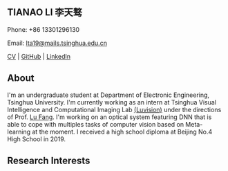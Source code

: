 ## TIANAO LI 李天骜

Phone: +86 13301296130

Email: lta19@mails.tsinghua.edu.cn

[CV]() | [GitHub](https://github.com/Lukeli0425/) | [LinkedIn](https://www.linkedin.com/in/tianao-li-596997227/)

## About

I'm an undergraduate student at Department of Electronic Engineering, Tsinghua University. I'm currently working as an intern at Tsinghua Visual Intelligence and Computational Imaging Lab [(Luvision)](http://www.luvision.net) under the directions of Prof. [Lu Fang](http://www.luvision.net/show-684.html). I'm working on an optical system featuring DNN that is able to cope with multiples tasks of computer vision based on Meta-learning at the moment. I received a high school diploma at Beijing No.4 High School in 2019.

## Research Interests


